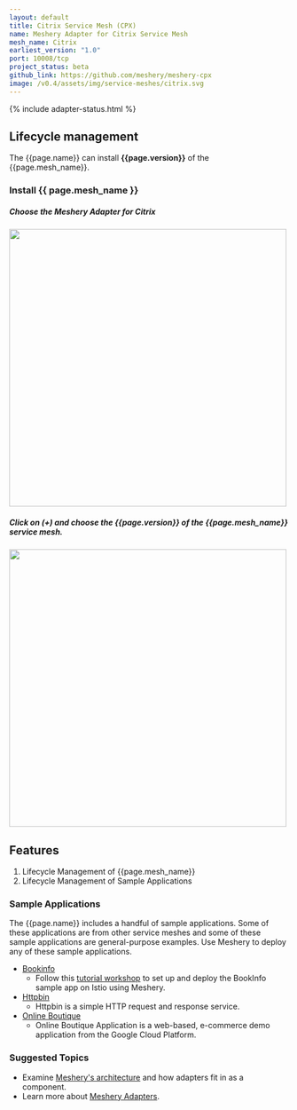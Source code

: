 ```yaml
---
layout: default
title: Citrix Service Mesh (CPX)
name: Meshery Adapter for Citrix Service Mesh
mesh_name: Citrix
earliest_version: "1.0"
port: 10008/tcp
project_status: beta
github_link: https://github.com/meshery/meshery-cpx
image: /v0.4/assets/img/service-meshes/citrix.svg
---
```


{% include adapter-status.html %}

## Lifecycle management

The {{page.name}} can install **{{page.version}}** of the {{page.mesh_name}}.

### Install {{ page.mesh_name }}

##### Choose the Meshery Adapter for Citrix

<a href="{{ site.baseurl }}/v0.4/assets/img/adapters/citrix/citrix-adapter.png">
  <img style="width:500px;" src="{{ site.baseurl }}/v0.4/assets/img/adapters/citrix/citrix-adapter.png">
</a>

##### Click on (+) and choose the {{page.version}} of the {{page.mesh_name}} service mesh.

<a href="{{ site.baseurl }}/v0.4/assets/img/adapters/citrix/citrix-install.png">
  <img style="width:500px;" src="{{ site.baseurl }}/v0.4/assets/img/adapters/citrix/citrix-install.png">
</a>

## Features

1. Lifecycle Management of {{page.mesh_name}}
2. Lifecycle Management of Sample Applications

### Sample Applications

The {{page.name}} includes a handful of sample applications. Some of these applications are from other service meshes and some of these sample applications are general-purpose examples. Use Meshery to deploy any of these sample applications.

- [Bookinfo]({{site.baseurl}}/guides/sample-apps#bookinfo)
  - Follow this [tutorial workshop](https://github.com/layer5io/istio-service-mesh-workshop/blob/master/lab-2/README.md) to set up and deploy the BookInfo sample app on Istio using Meshery.
- [Httpbin]({{site.baseurl}}/guides/sample-apps#httpbin)
  - Httpbin is a simple HTTP request and response service.
- [Online Boutique]({{site.baseurl}}/guides/sample-apps#online-boutique)
  - Online Boutique Application is a web-based, e-commerce demo application from the Google Cloud Platform.

### Suggested Topics

- Examine [Meshery's architecture]({{site.baseurl}}/architecture) and how adapters fit in as a component.
- Learn more about [Meshery Adapters]({{site.baseurl}}/architecture/adapters).
